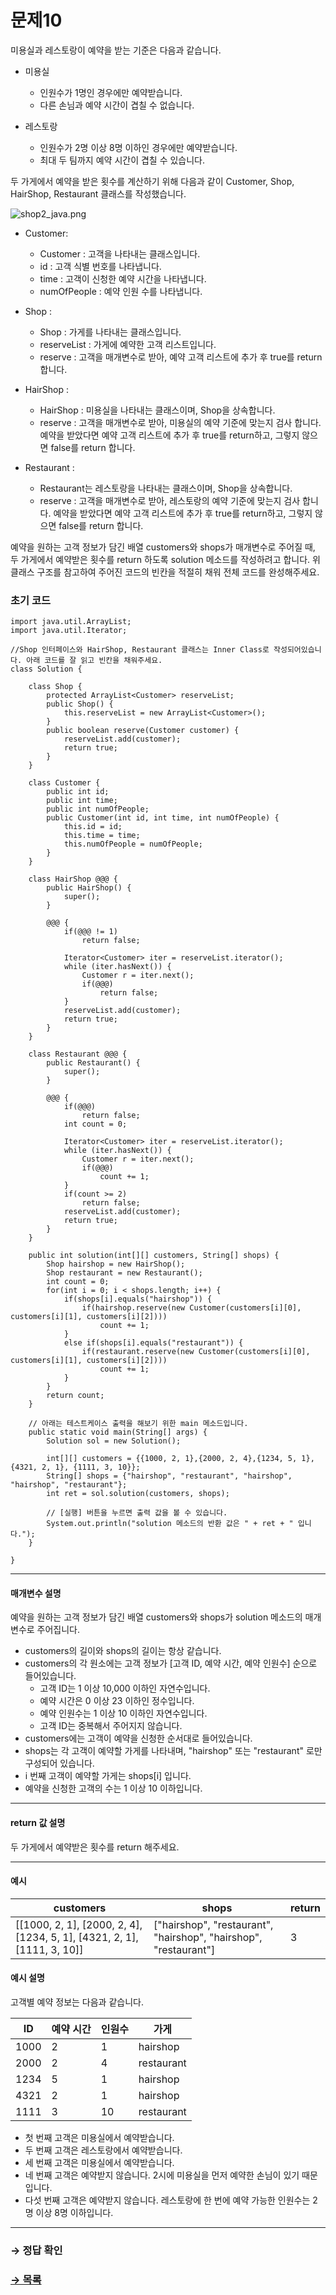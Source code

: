# 문제10

미용실과 레스토랑이 예약을 받는 기준은 다음과 같습니다.

* 미용실
  * 인원수가 1명인 경우에만 예약받습니다.
  * 다른 손님과 예약 시간이 겹칠 수 없습니다.

* 레스토랑
  * 인원수가 2명 이상 8명 이하인 경우에만 예약받습니다.
  * 최대 두 팀까지 예약 시간이 겹칠 수 있습니다.

두 가게에서 예약을 받은 횟수를 계산하기 위해 다음과 같이 Customer, Shop, HairShop, Restaurant 클래스를 작성했습니다.

  ![shop2_java.png](https://grepp-programmers.s3.amazonaws.com/files/ybm/96b7b25f52/90f19bba-8fd7-4bcf-9632-cb5b158b9b92.png)

* Customer:
  * Customer : 고객을 나타내는 클래스입니다.
  * id : 고객 식별 번호를 나타냅니다.
  * time : 고객이 신청한 예약 시간을 나타냅니다.
  * numOfPeople : 예약 인원 수를 나타냅니다.

* Shop :
  *  Shop : 가게를 나타내는 클래스입니다.
  * reserveList : 가게에 예약한 고객 리스트입니다.
  * reserve : 고객을 매개변수로 받아, 예약 고객 리스트에 추가 후 true를 return합니다.

* HairShop :
  * HairShop : 미용실을 나타내는 클래스이며, Shop을 상속합니다.
  * reserve : 고객을 매개변수로 받아, 미용실의 예약 기준에 맞는지 검사 합니다. 예약을 받았다면 예약 고객 리스트에 추가 후 true를 return하고, 그렇지 않으면 false를 return 합니다.

* Restaurant :
  * Restaurant는 레스토랑을 나타내는 클래스이며, Shop을 상속합니다.
  * reserve : 고객을 매개변수로 받아, 레스토랑의 예약 기준에 맞는지 검사 합니다. 예약을 받았다면 예약 고객 리스트에 추가 후 true를 return하고, 그렇지 않으면 false를 return 합니다.

예약을 원하는 고객 정보가 담긴 배열 customers와 shops가 매개변수로 주어질 때, 두 가게에서 예약받은 횟수를 return 하도록 solution 메소드를 작성하려고 합니다. 위 클래스 구조를 참고하여 주어진 코드의 빈칸을 적절히 채워 전체 코드를 완성해주세요.

### 초기 코드

```
import java.util.ArrayList;
import java.util.Iterator;

//Shop 인터페이스와 HairShop, Restaurant 클래스는 Inner Class로 작성되어있습니다. 아래 코드를 잘 읽고 빈칸을 채워주세요.
class Solution {

    class Shop {
        protected ArrayList<Customer> reserveList;
        public Shop() {
            this.reserveList = new ArrayList<Customer>();
        }
        public boolean reserve(Customer customer) {
            reserveList.add(customer);
            return true;
        }
    }
    
    class Customer {
        public int id;
        public int time;
        public int numOfPeople;
        public Customer(int id, int time, int numOfPeople) {
            this.id = id;
            this.time = time;
            this.numOfPeople = numOfPeople;
        }
    }
    
    class HairShop @@@ {
        public HairShop() {
            super();
        }
        
        @@@ {
            if(@@@ != 1)
                return false;
            
            Iterator<Customer> iter = reserveList.iterator();
            while (iter.hasNext()) {
                Customer r = iter.next();
                if(@@@)
                    return false;
            }
            reserveList.add(customer);
            return true;
        }
    }
    
    class Restaurant @@@ {
        public Restaurant() {
            super();
        }
        
        @@@ {
            if(@@@)
                return false;
            int count = 0;
                        
            Iterator<Customer> iter = reserveList.iterator();
            while (iter.hasNext()) {
                Customer r = iter.next();
                if(@@@)
                    count += 1;
            }
            if(count >= 2)
                return false;
            reserveList.add(customer);
            return true;
        }
    }

    public int solution(int[][] customers, String[] shops) {
        Shop hairshop = new HairShop();
        Shop restaurant = new Restaurant();
        int count = 0;
        for(int i = 0; i < shops.length; i++) {
            if(shops[i].equals("hairshop")) {
                if(hairshop.reserve(new Customer(customers[i][0], customers[i][1], customers[i][2])))
                    count += 1;
            }
            else if(shops[i].equals("restaurant")) {
                if(restaurant.reserve(new Customer(customers[i][0], customers[i][1], customers[i][2])))
                    count += 1;
            }
        }
        return count;
    }

    // 아래는 테스트케이스 출력을 해보기 위한 main 메소드입니다.
    public static void main(String[] args) {
        Solution sol = new Solution();
        
        int[][] customers = {{1000, 2, 1},{2000, 2, 4},{1234, 5, 1},{4321, 2, 1}, {1111, 3, 10}};
        String[] shops = {"hairshop", "restaurant", "hairshop", "hairshop", "restaurant"};
        int ret = sol.solution(customers, shops);

        // [실행] 버튼을 누르면 출력 값을 볼 수 있습니다.
        System.out.println("solution 메소드의 반환 값은 " + ret + " 입니다.");
    }
    
}
```

---

#### 매개변수 설명
예약을 원하는 고객 정보가 담긴 배열 customers와 shops가 solution 메소드의 매개변수로 주어집니다.
* customers의 길이와 shops의 길이는 항상 같습니다.
* customers의 각 원소에는 고객 정보가 [고객 ID, 예약 시간, 예약 인원수] 순으로 들어있습니다.
  * 고객 ID는 1 이상 10,000 이하인 자연수입니다.
  * 예약 시간은 0 이상 23 이하인 정수입니다.
  * 예약 인원수는 1 이상 10 이하인 자연수입니다.
  * 고객 ID는 중복해서 주어지지 않습니다.
* customers에는 고객이 예약을 신청한 순서대로 들어있습니다. 
* shops는 각 고객이 예약할 가게를 나타내며, "hairshop" 또는 "restaurant" 로만 구성되어 있습니다.
* i 번째 고객이 예약할 가게는 shops[i] 입니다.
* 예약을 신청한 고객의 수는 1 이상 10 이하입니다.

---

#### return 값 설명
두 가게에서 예약받은 횟수를 return 해주세요.

---

#### 예시

| customers                                                               | shops                                                            | return |
|-------------------------------------------------------------------------|------------------------------------------------------------------|--------|
| [[1000, 2, 1], [2000, 2, 4], [1234, 5, 1], [4321, 2, 1], [1111, 3, 10]] | ["hairshop", "restaurant", "hairshop", "hairshop", "restaurant"] | 3      |

#### 예시 설명

고객별 예약 정보는 다음과 같습니다.

| ID   | 예약 시간 | 인원수 | 가게       |
|------|-----------|--------|------------|
| 1000 | 2         | 1      | hairshop   |
| 2000 | 2         | 4      | restaurant |
| 1234 | 5         | 1      | hairshop   |
| 4321 | 2         | 1      | hairshop   |
| 1111 | 3         | 10     | restaurant |

* 첫 번째 고객은 미용실에서 예약받습니다.
* 두 번째 고객은 레스토랑에서 예약받습니다.
* 세 번째 고객은 미용실에서 예약받습니다.
* 네 번째 고객은 예약받지 않습니다. 2시에 미용실을 먼저 예약한 손님이 있기 때문입니다.
* 다섯 번째 고객은 예약받지 않습니다. 레스토랑에 한 번에 예약 가능한 인원수는 2명 이상 8명 이하입니다.

---

### → 정답 확인

### [→ 목록](../ "COS Pro 1급 Java 3차")
